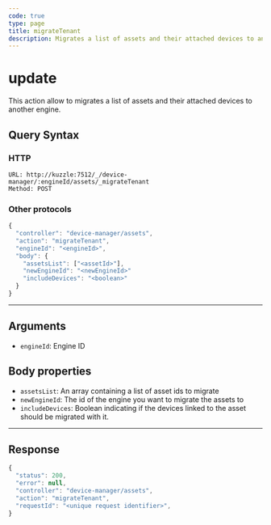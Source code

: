 ```yaml
---
code: true
type: page
title: migrateTenant
description: Migrates a list of assets and their attached devices to another engine
---
```


# update

This action allow to migrates a list of assets and their attached devices to another engine.


## Query Syntax

### HTTP

```http
URL: http://kuzzle:7512/_/device-manager/:engineId/assets/_migrateTenant
Method: POST
```

### Other protocols

```js
{
  "controller": "device-manager/assets",
  "action": "migrateTenant",
  "engineId": "<engineId>",
  "body": {
    "assetsList": ["<assetId>"],
    "newEngineId": "<newEngineId>"
    "includeDevices": "<boolean>"
  }
}
```

---

## Arguments

- `engineId`: Engine ID

## Body properties

- `assetsList`: An array containing a list of asset ids to migrate
- `newEngineId`: The id of the engine you want to migrate the assets to
- `includeDevices`: Boolean indicating if the devices linked to the asset should be migrated with it.

---

## Response

```js
{
  "status": 200,
  "error": null,
  "controller": "device-manager/assets",
  "action": "migrateTenant",
  "requestId": "<unique request identifier>",
}
```

